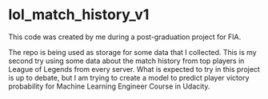 # lol_match_history_v1
This code was created by me during a post-graduation project for FIA.

The repo is being used as storage for some data that I collected.
This is my second try using some data about the match history from top players in League of Legends from every server.
What is expected to try in this project is up to debate, but I am trying to create a model to predict player victory probability for Machine Learning Engineer Course in Udacity.
